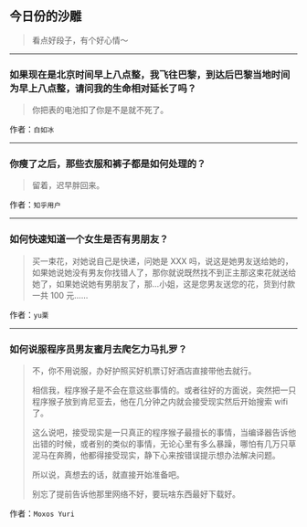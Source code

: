 ## 今日份的沙雕

> 看点好段子，有个好心情～


 
---

### 如果现在是北京时间早上八点整，我飞往巴黎，到达后巴黎当地时间为早上八点整，请问我的生命相对延长了吗？

> 你把表的电池扣了你是不是就不死了。


作者：`白如冰`

---

### 你瘦了之后，那些衣服和裤子都是如何处理的？

> 留着，迟早胖回来。


作者：`知乎用户`

---

### 如何快速知道一个女生是否有男朋友？

> 买一束花，对她说自己是快递，问她是 XXX 吗，说这是她男友送给她的，如果她说她没有男友你找错人了，那你就说既然找不到正主那这束花就送给她了，如果她说她有男朋友了，那...小姐，这是您男友送您的花，货到付款一共 100 元......


作者：`yu栗`

---

### 如何说服程序员男友蜜月去爬乞力马扎罗？

> 不，你不用说服，办好护照买好机票订好酒店直接带他去就行。
> 
> 相信我，程序猴子是不会在意这些事情的。或者往好的方面说，突然把一只程序猴子放到肯尼亚去，他在几分钟之内就会接受现实然后开始搜索 wifi 了。
> 
> 这么说吧，接受现实是一只真正的程序猴子最擅长的事情，当编译器告诉他出错的时候，或者别的类似的事情，无论心里有多么暴躁，哪怕有几万只草泥马在奔腾，他都得接受现实，静下心来按错误提示想办法解决问题。
> 
> 所以说，真想去的话，就直接开始准备吧。
> 
> 别忘了提前告诉他那里网络不好，要玩啥东西最好下载好。


作者：`Moxos Yuri`